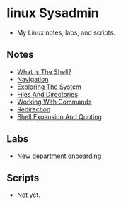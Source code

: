 # linux Sysadmin
- My Linux notes, labs, and scripts.

## Notes
- [What Is The Shell?](/notes/shell.md)
- [Navigation](/notes/navigation.md)
- [Exploring The System](/notes/system-exploring.md)
- [Files And Directories](/notes/files-and-dirs.md)
- [Working With Commands](/notes/commands.md)
- [Redirection](/notes/redirection.md)
- [Shell Expansion And Quoting](/notes/shell-expansion-and-quoting.md)

## Labs
- [New department onboarding](/labs/new-department-onboarding/README.md)

## Scripts
- Not yet.
